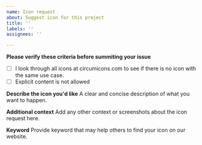```yaml
---
name: Icon request
about: Suggest icon for this project
title: ''
labels: ''
assignees: ''

---
```


**Please verify these criteria before summiting your issue**
- [ ] I look through all icons at circumicons.com to see if there is no icon with the same use case.
- [ ] Explicit content is not allowed

**Describe the icon you'd like**
A clear and concise description of what you want to happen.

**Additional context**
Add any other context or screenshots about the icon request here.

**Keyword**
Provide keyword that may help others to find your icon on our website.
